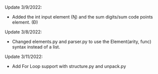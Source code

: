 Update 3/9/2022:  
- Added the int input element (Ŋ) and the sum digits/sum code points element. (Đ)

Update 3/8/2022:  
- Changed elements.py and parser.py to use the Element(arity, func) syntax instead of a list.

Update 3/11/2022:
- Add For Loop support with structure.py and unpack.py